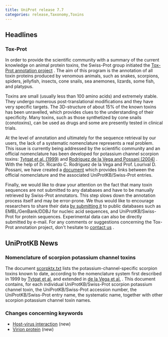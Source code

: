 ```yaml
---
title: UniProt release 7.7
categories: release,Taxonomy,Toxins
---
```


## Headlines

### Tox-Prot

In order to provide the scientific community with a summary of the current knowledge on animal protein toxins, the Swiss-Prot group initiated the [Tox-Prot annotation project](http://www.expasy.org/sprot/tox-prot/) . The aim of this program is the annotation of all toxin proteins produced by venomous animals, such as snakes, scorpions, spiders, jellyfish, insects, cone snails, sea anemones, lizards, some fish, and platypus.

Toxins are small (usually less than 100 amino acids) and extremely stable. They undergo numerous post-translational modifications and they have very specific targets. The 3D-structure of about 15% of the known toxins has been unravelled, which provides clues to the understanding of their specificity. Many toxins, such as those synthetized by cone snails (conotoxins), can be used as drugs and some are presently tested in clinical trials.

At the level of annotation and ultimately for the sequence retrieval by our users, the lack of a systematic nomenclature represents a real problem. This issue is currently being addressed by the scientific community and an official nomenclature has been developed for potassium channel scorpion toxins: [Tytgat et al. (1999)](http://view.ncbi.nlm.nih.gov/pubmed/10542442) and [Rodriguez de la Vega and Possani (2004)](http://view.ncbi.nlm.nih.gov/pubmed/15208019) . With the help of Dr. Ricardo C. Rodriguez de la Vega and Prof. Lourival D. Possani, we have created a [document](http://www.uniprot.org/docs/scorpktx.txt) which provides links between the official nomenclature and the associated UniProtKB/Swiss-Prot entries.

Finally, we would like to draw your attention on the fact that many toxin sequences are not submitted to any databases and have to be manually retrieved by Swiss-Prot annotators. This step slows down the annotation process itself and may be error-prone. We thus would like to encourage researchers to share their data [by submitting it](http://www.uniprot.org/help/submissions) to public databases such as EMBL/GenBank/DDBJ for nucleic acid sequences, and UniProtKB/Swiss-Prot for protein sequences. Experimental data can also be directly submitted by e-mail. For any comments or suggestions concerning the Tox-Prot annotation project, don't hesitate to [contact us](http://www.uniprot.org/contact) .

  

## UniProtKB News

### Nomenclature of scorpion potassium channel toxins

The document [scorpktx.txt](http://www.uniprot.org/docs/scorpktx.txt) lists the potassium-channel-specific scorpion toxins known to date, according to the nomenclature system first described in 1999 by [Tytgat et al.](http://view.ncbi.nlm.nih.gov/pubmed/10542442) and extended in [de la Vega et al.](http://view.ncbi.nlm.nih.gov/pubmed/15208019) . This document contains, for each individual UniProtKB/Swiss-Prot scorpion potassium channel toxin, the UniProtKB/Swiss-Prot accession number, the UniProtKB/Swiss-Prot entry name, the systematic name, together with other scorpion potassium channel toxin names.

### Changes concerning keywords

-   [Host-virus interaction](http://www.uniprot.org/keywords/KW-0945) (new)
-   [Virion protein](http://www.uniprot.org/keywords/KW-0946) (new)
